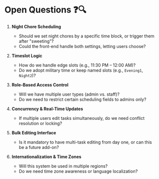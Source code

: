 # Open Questions ❓🔍

1. **Night Chore Scheduling**
   - Should we set night chores by a specific time block, or trigger them after "sweeting"?
   - Could the front-end handle both settings, letting users choose?

2. **Timeslot Logic**
   - How do we handle edge slots (e.g., 11:30 PM – 12:00 AM)? 
   - Do we adopt military time or keep named slots (e.g., `Evening1`, `Night2`)?

3. **Role-Based Access Control**
   - Will we have multiple user types (admin vs. staff)? 
   - Do we need to restrict certain scheduling fields to admins only?

4. **Concurrency & Real-Time Updates**
   - If multiple users edit tasks simultaneously, do we need conflict resolution or locking?

5. **Bulk Editing Interface**
   - Is it mandatory to have multi-task editing from day one, or can this be a future add-on?

6. **Internationalization & Time Zones**
   - Will this system be used in multiple regions? 
   - Do we need time zone awareness or language localization?
